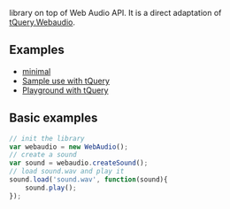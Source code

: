 library on top of Web Audio API.
It is a direct adaptation of
[tQuery.Webaudio](http://learningthreejs.com/blog/2012/03/20/sounds-for-more-realistic-3d/).

## Examples

* [minimal](https://jeromeetienne.github.io/webaudio.js/#examples)
* [Sample use with tQuery](http://jeromeetienne.github.com/webaudio.js/examples/sample-tquery.html)
* [Playground with tQuery](http://jeromeetienne.github.com/webaudio.js/examples/playground/)

## Basic examples

```javascript
// init the library
var webaudio = new WebAudio();
// create a sound
var sound = webaudio.createSound();
// load sound.wav and play it
sound.load('sound.wav', function(sound){
    sound.play();
});
```
